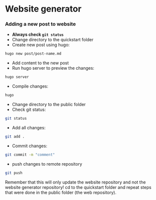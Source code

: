 # Website generator
### Adding a new post to website
* **Always check `git status`**
* Change directory to the quickstart folder
* Create new post using hugo:
```bash
hugo new post/post-name.md
```
* Add content to the new post
* Run hugo server to preview the changes:
```bash
hugo server
```
* Compile changes:
```bash
hugo
```
* Change directory to the public folder
* Check git status:
```bash
git status
```
* Add all changes:
```bash
git add .
```
* Commit changes:
```bash
git commit -m "comment"
```
* push changes to remote repository
```bash
git push
```

Remember that this will only update the website repository and not the website generator repository! cd to the quickstart folder and repeat steps that were done in the public folder (the web repository).
